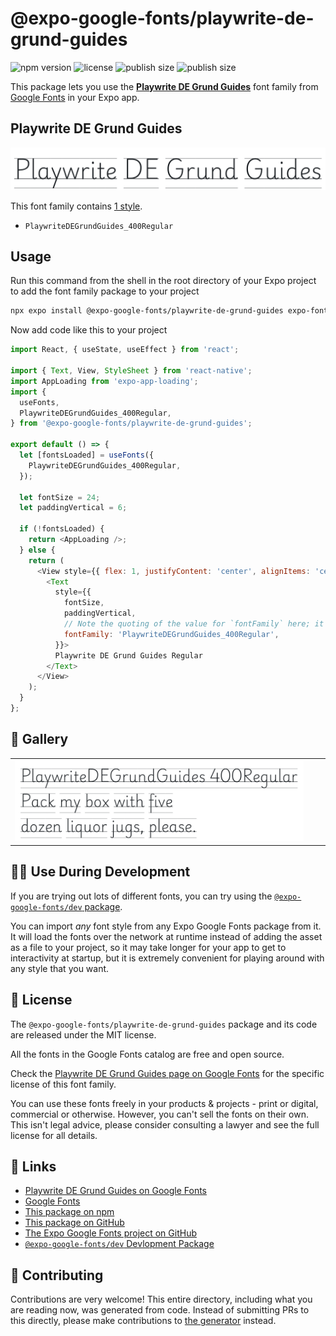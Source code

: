 # @expo-google-fonts/playwrite-de-grund-guides

![npm version](https://flat.badgen.net/npm/v/@expo-google-fonts/playwrite-de-grund-guides)
![license](https://flat.badgen.net/github/license/expo/google-fonts)
![publish size](https://flat.badgen.net/packagephobia/install/@expo-google-fonts/playwrite-de-grund-guides)
![publish size](https://flat.badgen.net/packagephobia/publish/@expo-google-fonts/playwrite-de-grund-guides)

This package lets you use the [**Playwrite DE Grund Guides**](https://fonts.google.com/specimen/Playwrite+DE+Grund+Guides) font family from [Google Fonts](https://fonts.google.com/) in your Expo app.

## Playwrite DE Grund Guides

![Playwrite DE Grund Guides](./font-family.png)

This font family contains [1 style](#-gallery).

- `PlaywriteDEGrundGuides_400Regular`

## Usage

Run this command from the shell in the root directory of your Expo project to add the font family package to your project
```sh
npx expo install @expo-google-fonts/playwrite-de-grund-guides expo-font expo-app-loading
```

Now add code like this to your project
```js
import React, { useState, useEffect } from 'react';

import { Text, View, StyleSheet } from 'react-native';
import AppLoading from 'expo-app-loading';
import {
  useFonts,
  PlaywriteDEGrundGuides_400Regular,
} from '@expo-google-fonts/playwrite-de-grund-guides';

export default () => {
  let [fontsLoaded] = useFonts({
    PlaywriteDEGrundGuides_400Regular,
  });

  let fontSize = 24;
  let paddingVertical = 6;

  if (!fontsLoaded) {
    return <AppLoading />;
  } else {
    return (
      <View style={{ flex: 1, justifyContent: 'center', alignItems: 'center' }}>
        <Text
          style={{
            fontSize,
            paddingVertical,
            // Note the quoting of the value for `fontFamily` here; it expects a string!
            fontFamily: 'PlaywriteDEGrundGuides_400Regular',
          }}>
          Playwrite DE Grund Guides Regular
        </Text>
      </View>
    );
  }
};

```

## 🔡 Gallery


||||
|-|-|-|
|![PlaywriteDEGrundGuides_400Regular](./PlaywriteDEGrundGuides_400Regular.ttf.png)||||


## 👩‍💻 Use During Development

If you are trying out lots of different fonts, you can try using the [`@expo-google-fonts/dev` package](https://github.com/expo/google-fonts/tree/master/font-packages/dev#readme).

You can import *any* font style from any Expo Google Fonts package from it. It will load the fonts
over the network at runtime instead of adding the asset as a file to your project, so it may take longer
for your app to get to interactivity at startup, but it is extremely convenient
for playing around with any style that you want.

## 📖 License

The `@expo-google-fonts/playwrite-de-grund-guides` package and its code are released under the MIT license.

All the fonts in the Google Fonts catalog are free and open source.

Check the [Playwrite DE Grund Guides page on Google Fonts](https://fonts.google.com/specimen/Playwrite+DE+Grund+Guides) for the specific license of this font family.

You can use these fonts freely in your products & projects - print or digital, commercial or otherwise. However, you can't sell the fonts on their own. This isn't legal advice, please consider consulting a lawyer and see the full license for all details.

## 🔗 Links

- [Playwrite DE Grund Guides on Google Fonts](https://fonts.google.com/specimen/Playwrite+DE+Grund+Guides)
- [Google Fonts](https://fonts.google.com/)
- [This package on npm](https://www.npmjs.com/package/@expo-google-fonts/playwrite-de-grund-guides)
- [This package on GitHub](https://github.com/expo/google-fonts/tree/master/font-packages/playwrite-de-grund-guides)
- [The Expo Google Fonts project on GitHub](https://github.com/expo/google-fonts)
- [`@expo-google-fonts/dev` Devlopment Package](https://github.com/expo/google-fonts/tree/master/font-packages/dev)

## 🤝 Contributing

Contributions are very welcome! This entire directory, including what you are reading now, was generated from code. Instead of submitting PRs to this directly, please make contributions to [the generator](https://github.com/expo/google-fonts/tree/master/packages/generator) instead.
